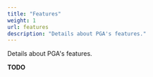 ```yaml
---
title: "Features"
weight: 1
url: features
description: "Details about PGA's features."
---
```


Details about PGA's features.

**TODO**